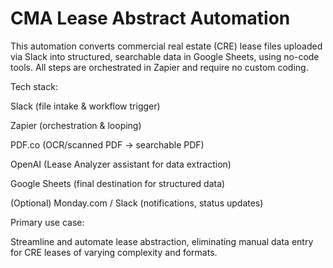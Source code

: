 # CMA Lease Abstract Automation
This automation converts commercial real estate (CRE) lease files uploaded via Slack into structured, searchable data in Google Sheets, using no-code tools. All steps are orchestrated in Zapier and require no custom coding.

Tech stack:

Slack (file intake & workflow trigger)

Zapier (orchestration & looping)

PDF.co (OCR/scanned PDF → searchable PDF)

OpenAI (Lease Analyzer assistant for data extraction)

Google Sheets (final destination for structured data)

(Optional) Monday.com / Slack (notifications, status updates)

Primary use case:

Streamline and automate lease abstraction, eliminating manual data entry for CRE leases of varying complexity and formats.
